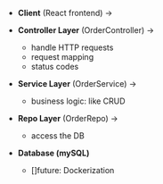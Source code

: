 - **Client** (React frontend) ->

- **Controller Layer** (OrderController) ->
  - handle HTTP requests
  - request mapping
  - status codes
- **Service Layer**  (OrderService) ->
  - business logic: like CRUD

- **Repo Layer** (OrderRepo) ->
  - access the DB

- **Database (mySQL)**
  - []future: Dockerization 



